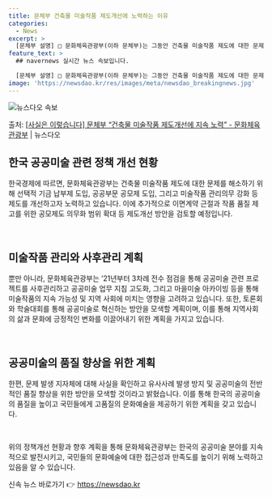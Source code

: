 ```yaml
---
title: 문체부 건축물 미술작품 제도개선에 노력하는 이유
categories:
  - News
excerpt: >
  [문체부 설명] □ 문화체육관광부(이하 문체부)는 그동안 건축물 미술작품 제도에 대한 문제를 인식하고 이를 …
feature_text: >
  ## navernews 실시간 뉴스 속보입니다.

  [문체부 설명] □ 문화체육관광부(이하 문체부)는 그동안 건축물 미술작품 제도에 대한 문제를 인식하고 이를 …
image: 'https://newsdao.kr/res/images/meta/newsdao_breakingnews.jpg'
---
```


![뉴스다오 속보](https://newsdao.kr/res/images/meta/newsdao_breakingnews.jpg)

<p>출처: <a href="https://newsdao.kr/3614" rel="dofollow">[사실은 이렇습니다] 문체부 “건축물 미술작품 제도개선에 지속 노력” - 문화체육관광부</a> | 뉴스다오</p>

<h2 data-ke-size="size26">한국 공공미술 관련 정책 개선 현황</h2>
한국경제에 따르면, 문화체육관광부는 건축물 미술작품 제도에 대한 문제를 해소하기 위해 선택적 기금 납부제 도입, 공공부문 공모제 도입, 그리고 미술작품 관리의무 강화 등 제도를 개선하고자 노력하고 있습니다. 이에 추가적으로 이면계약 근절과 작품 품질 제고를 위한 공모제도 의무화 범위 확대 등 제도개선 방안을 검토할 예정입니다.

<p data-ke-size="size16">&nbsp;</p>

<h2 data-ke-size="size26">미술작품 관리와 사후관리 계획</h2>
뿐만 아니라, 문화체육관광부는 ’21년부터 3차례 전수 점검을 통해 공공미술 관련 프로젝트를 사후관리하고 공공미술 업무 지침 고도화, 그리고 마을미술 아카이빙 등을 통해 미술작품의 지속 가능성 및 지역 사회에 미치는 영향을 고려하고 있습니다. 또한, 토론회와 학술대회를 통해 공공미술로 혁신하는 방안을 모색할 계획이며, 이를 통해 지역사회의 삶과 문화에 긍정적인 변화를 이끌어내기 위한 계획을 가지고 있습니다.

<p data-ke-size="size16">&nbsp;</p>

<h2 data-ke-size="size26">공공미술의 품질 향상을 위한 계획</h2>
한편, 문제 발생 지자체에 대해 사실을 확인하고 유사사례 발생 방지 및 공공미술의 전반적인 품질 향상을 위한 방안을 모색할 것이라고 밝혔습니다. 이를 통해 한국의 공공미술의 품질을 높이고 국민들에게 고품질의 문화예술을 제공하기 위한 계획을 갖고 있습니다.

<p data-ke-size="size16">&nbsp;</p>

위의 정책개선 현황과 향후 계획을 통해 문화체육관광부는 한국의 공공미술 분야를 지속적으로 발전시키고, 국민들의 문화예술에 대한 접근성과 만족도를 높이기 위해 노력하고 있음을 알 수 있습니다. 

신속 뉴스 바로가기 👉 <a href="https://newsdao.kr" rel="dofollow">https://newsdao.kr</a>


